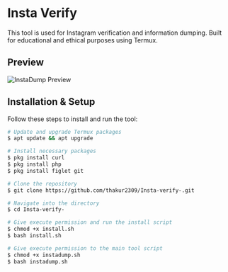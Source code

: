 # Insta Verify

This tool is used for Instagram verification and information dumping. Built for educational and ethical purposes using Termux.

## Preview

![InstaDump Preview](screenshot.jpg)

## Installation & Setup

Follow these steps to install and run the tool:

```bash
# Update and upgrade Termux packages
$ apt update && apt upgrade

# Install necessary packages
$ pkg install curl
$ pkg install php
$ pkg install figlet git

# Clone the repository
$ git clone https://github.com/thakur2309/Insta-verify-.git

# Navigate into the directory
$ cd Insta-verify-

# Give execute permission and run the install script
$ chmod +x install.sh
$ bash install.sh

# Give execute permission to the main tool script
$ chmod +x instadump.sh
$ bash instadump.sh
